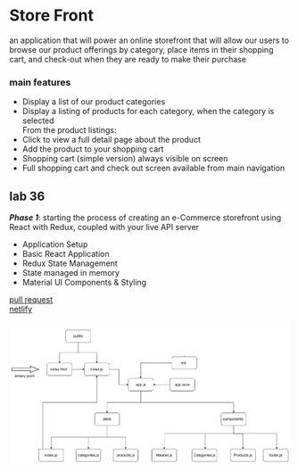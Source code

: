 # Store Front

an application that will power an online storefront that will allow our users to browse our product offerings by category, place items in their shopping cart, and check-out when they are ready to make their purchase

### main features

- Display a list of our product categories
- Display a listing of products for each category, when the category is selected  
  From the product listings:
- Click to view a full detail page about the product
- Add the product to your shopping cart
- Shopping cart (simple version) always visible on screen
- Full shopping cart and check out screen available from main navigation

## lab 36

**_Phase 1_**: starting the process of creating an e-Commerce storefront using React with Redux, coupled with your live API server

- Application Setup
- Basic React Application
- Redux State Management
- State managed in memory
- Material UI Components & Styling

[pull request]()   
[netlify]()

![Uml](lab36.jpg)
